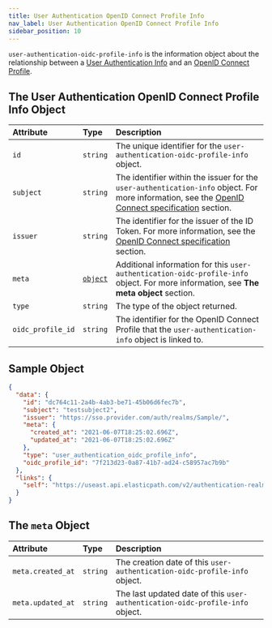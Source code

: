 ```yaml
---
title: User Authentication OpenID Connect Profile Info
nav_label: User Authentication OpenID Connect Profile Info
sidebar_position: 10
---
```


`user-authentication-oidc-profile-info` is the information object about the relationship between a [User Authentication Info](/guides/Getting-Started/authentication/single-sign-on/user-authentication-info-api/overview) and an [OpenID Connect Profile](/guides/Getting-Started/authentication/single-sign-on/openid-connect-profiles-api/openid-connect-profiles-api-overview).

## The User Authentication OpenID Connect Profile Info Object

| Attribute         | Type | Description |
|:------------------| :--- | :--- |
| `id`              | `string` | The unique identifier for the `user-authentication-oidc-profile-info` object. |
| `subject`         | `string` | The identifier within the issuer for the `user-authentication-info` object. For more information, see the [OpenID Connect specification](https://openid.net/specs/openid-connect-core-1_0.html#IDToken) section. |
| `issuer`          | `string` | The identifier for the issuer of the ID Token. For more information, see the [OpenID Connect specification](https://openid.net/specs/openid-connect-core-1_0.html#IDToken) section. |
| `meta`            | [`object`](#the-meta-object) | Additional information for this `user-authentication-oidc-profile-info` object. For more information, see **The meta object** section. |
| `type`            | `string` | The type of the object returned. |
| `oidc_profile_id` | `string` | The identifier for the OpenID Connect Profile that the `user-authentication-info` object is linked to. |

## Sample Object

```json
{
  "data": {
    "id": "dc764c11-2a4b-4ab3-be71-45b06d6fec7b",
    "subject": "testsubject2",
    "issuer": "https://sso.provider.com/auth/realms/Sample/",
    "meta": {
      "created_at": "2021-06-07T18:25:02.696Z",
      "updated_at": "2021-06-07T18:25:02.696Z"
    },
    "type": "user_authentication_oidc_profile_info",
    "oidc_profile_id": "7f213d23-0a87-41b7-ad24-c58957ac7b9b"
  },
  "links": {
    "self": "https://useast.api.elasticpath.com/v2/authentication-realms/b6cf44b5-5d52-46b8-ae6f-7f28847fb269/user-authentication-info/9738663b-2f64-47e0-b70f-eecd9fb28f53/user-authentication-oidc-profile-info/dc764c11-2a4b-4ab3-be71-45b06d6fec7b"
  }
}
```

## The `meta` Object

| Attribute | Type | Description |
| :--- | :--- | :--- |
| `meta.created_at` | `string` | The creation date of this `user-authentication-oidc-profile-info` object. |
| `meta.updated_at` | `string` | The last updated date of this `user-authentication-oidc-profile-info` object. |
